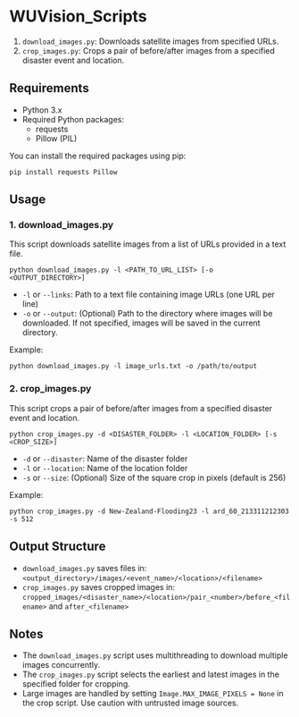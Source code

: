 # WUVision_Scripts

1. `download_images.py`: Downloads satellite images from specified URLs.
2. `crop_images.py`: Crops a pair of before/after images from a specified disaster event and location.

## Requirements

- Python 3.x
- Required Python packages:
  - requests
  - Pillow (PIL)

You can install the required packages using pip:

```
pip install requests Pillow
```

## Usage

### 1. download_images.py

This script downloads satellite images from a list of URLs provided in a text file.

```
python download_images.py -l <PATH_TO_URL_LIST> [-o <OUTPUT_DIRECTORY>]
```

- `-l` or `--links`: Path to a text file containing image URLs (one URL per line)
- `-o` or `--output`: (Optional) Path to the directory where images will be downloaded. If not specified, images will be saved in the current directory.

Example:
```
python download_images.py -l image_urls.txt -o /path/to/output
```

### 2. crop_images.py

This script crops a pair of before/after images from a specified disaster event and location.

```
python crop_images.py -d <DISASTER_FOLDER> -l <LOCATION_FOLDER> [-s <CROP_SIZE>]
```

- `-d` or `--disaster`: Name of the disaster folder
- `-l` or `--location`: Name of the location folder
- `-s` or `--size`: (Optional) Size of the square crop in pixels (default is 256)

Example:
```
python crop_images.py -d New-Zealand-Flooding23 -l ard_60_213311212303 -s 512
```

## Output Structure

- `download_images.py` saves files in: `<output_directory>/images/<event_name>/<location>/<filename>`
- `crop_images.py` saves cropped images in: `cropped_images/<disaster_name>/<location>/pair_<number>/before_<filename>` and `after_<filename>`

## Notes

- The `download_images.py` script uses multithreading to download multiple images concurrently.
- The `crop_images.py` script selects the earliest and latest images in the specified folder for cropping.
- Large images are handled by setting `Image.MAX_IMAGE_PIXELS = None` in the crop script. Use caution with untrusted image sources.